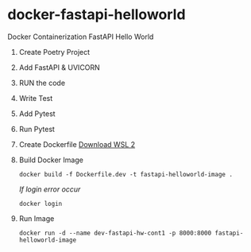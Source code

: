 # docker-fastapi-helloworld

Docker Containerization FastAPI Hello World

1. Create Poetry Project
2. Add FastAPI & UVICORN
3. RUN the code
4. Write Test
5. Add Pytest
6. Run Pytest
7. Create Dockerfile
   [Download WSL 2](https://wslstorestorage.blob.core.windows.net/wslblob/wsl_update_x64.msi)
8. Build Docker Image

   ```
   docker build -f Dockerfile.dev -t fastapi-helloworld-image .
   ```

   _If login error occur_

   ```
   docker login
   ```

9. Run Image
   ```
   docker run -d --name dev-fastapi-hw-cont1 -p 8000:8000 fastapi-helloworld-image
   ```
